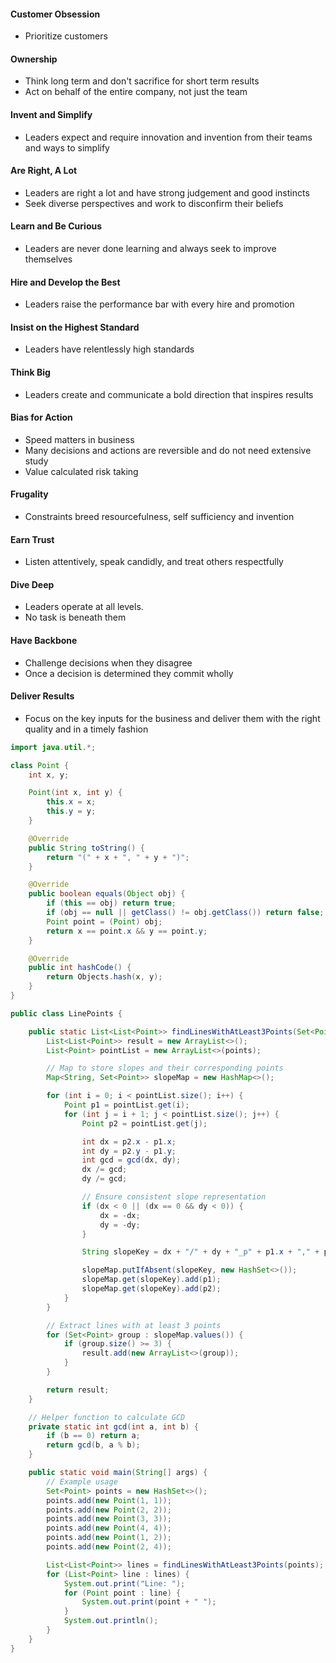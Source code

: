 #### Customer Obsession
* Prioritize customers

#### Ownership
* Think long term and don't sacrifice for short term results
* Act on behalf of the entire company, not just the team

#### Invent and Simplify
* Leaders expect and require innovation and invention from their teams and ways to simplify

#### Are Right, A Lot
* Leaders are right a lot and have strong judgement and good instincts
* Seek diverse perspectives and work to disconfirm their beliefs

#### Learn and Be Curious
* Leaders are never done learning and always seek to improve themselves

#### Hire and Develop the Best
* Leaders raise the performance bar with every hire and promotion

#### Insist on the Highest Standard
* Leaders have relentlessly high standards

#### Think Big
* Leaders create and communicate a bold direction that inspires results

#### Bias for Action
* Speed matters in business
* Many decisions and actions are reversible and do not need extensive study
* Value calculated risk taking

#### Frugality
* Constraints breed resourcefulness, self sufficiency and invention

#### Earn Trust
* Listen attentively, speak candidly, and treat others respectfully
#### Dive Deep
* Leaders operate at all levels. 
* No task is beneath them

#### Have Backbone
* Challenge decisions when they disagree
* Once a decision is determined they commit wholly

#### Deliver Results
* Focus on the key inputs for the business and deliver them with the right quality and in a timely fashion

``` Java
import java.util.*;

class Point {
    int x, y;

    Point(int x, int y) {
        this.x = x;
        this.y = y;
    }

    @Override
    public String toString() {
        return "(" + x + ", " + y + ")";
    }

    @Override
    public boolean equals(Object obj) {
        if (this == obj) return true;
        if (obj == null || getClass() != obj.getClass()) return false;
        Point point = (Point) obj;
        return x == point.x && y == point.y;
    }

    @Override
    public int hashCode() {
        return Objects.hash(x, y);
    }
}

public class LinePoints {

    public static List<List<Point>> findLinesWithAtLeast3Points(Set<Point> points) {
        List<List<Point>> result = new ArrayList<>();
        List<Point> pointList = new ArrayList<>(points);

        // Map to store slopes and their corresponding points
        Map<String, Set<Point>> slopeMap = new HashMap<>();

        for (int i = 0; i < pointList.size(); i++) {
            Point p1 = pointList.get(i);
            for (int j = i + 1; j < pointList.size(); j++) {
                Point p2 = pointList.get(j);

                int dx = p2.x - p1.x;
                int dy = p2.y - p1.y;
                int gcd = gcd(dx, dy);
                dx /= gcd;
                dy /= gcd;

                // Ensure consistent slope representation
                if (dx < 0 || (dx == 0 && dy < 0)) {
                    dx = -dx;
                    dy = -dy;
                }

                String slopeKey = dx + "/" + dy + "_p" + p1.x + "," + p1.y;

                slopeMap.putIfAbsent(slopeKey, new HashSet<>());
                slopeMap.get(slopeKey).add(p1);
                slopeMap.get(slopeKey).add(p2);
            }
        }

        // Extract lines with at least 3 points
        for (Set<Point> group : slopeMap.values()) {
            if (group.size() >= 3) {
                result.add(new ArrayList<>(group));
            }
        }

        return result;
    }

    // Helper function to calculate GCD
    private static int gcd(int a, int b) {
        if (b == 0) return a;
        return gcd(b, a % b);
    }

    public static void main(String[] args) {
        // Example usage
        Set<Point> points = new HashSet<>();
        points.add(new Point(1, 1));
        points.add(new Point(2, 2));
        points.add(new Point(3, 3));
        points.add(new Point(4, 4));
        points.add(new Point(1, 2));
        points.add(new Point(2, 4));

        List<List<Point>> lines = findLinesWithAtLeast3Points(points);
        for (List<Point> line : lines) {
            System.out.print("Line: ");
            for (Point point : line) {
                System.out.print(point + " ");
            }
            System.out.println();
        }
    }
}

```